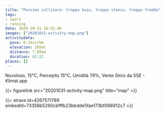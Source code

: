 ```yaml
---
title: "Pessimo collinare: troppo buio, troppo stanco, troppo freddo"
tags:
- sport
- running
date: 2020-10-31 16:55:46
images: ["20201031-activity-map.png"]
activitydata:
  pace: 6:1min/km
  elevation: 265mt
  distance: 7.05km
  duration: 42:22
places: []
---
```


Nuvoloso, 15°C, Percepito 15°C, Umidità 79%, Vento 0m/s da SSE - Klimat.app



{{< figurelink src="20201031-activity-map.png" title="map" >}}


{{< strava id=4267571789 embedId=73358b5260cbfffb23bbdde5fae173bf068912c7 >}}
